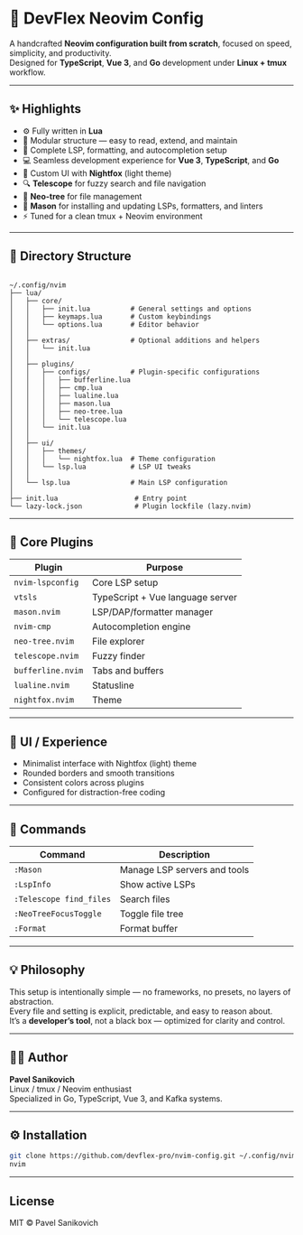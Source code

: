 # 🧠 DevFlex Neovim Config

A handcrafted **Neovim configuration built from scratch**, focused on speed, simplicity, and productivity.  
Designed for **TypeScript**, **Vue 3**, and **Go** development under **Linux + tmux** workflow.

---

## ✨ Highlights

- ⚙️ Fully written in **Lua**
- 🧩 Modular structure — easy to read, extend, and maintain
- 🦾 Complete LSP, formatting, and autocompletion setup
- 💻 Seamless development experience for **Vue 3**, **TypeScript**, and **Go**
- 🎨 Custom UI with **Nightfox** (light theme)
- 🔍 **Telescope** for fuzzy search and file navigation
- 📂 **Neo-tree** for file management
- 🧱 **Mason** for installing and updating LSPs, formatters, and linters
- ⚡️ Tuned for a clean tmux + Neovim environment

---

## 📁 Directory Structure

```

~/.config/nvim
├── lua/
│   ├── core/
│   │   ├── init.lua          # General settings and options
│   │   ├── keymaps.lua       # Custom keybindings
│   │   └── options.lua       # Editor behavior
│   │
│   ├── extras/               # Optional additions and helpers
│   │   └── init.lua
│   │
│   ├── plugins/
│   │   ├── configs/          # Plugin-specific configurations
│   │   │   ├── bufferline.lua
│   │   │   ├── cmp.lua
│   │   │   ├── lualine.lua
│   │   │   ├── mason.lua
│   │   │   ├── neo-tree.lua
│   │   │   └── telescope.lua
│   │   └── init.lua
│   │
│   ├── ui/
│   │   ├── themes/
│   │   │   └── nightfox.lua  # Theme configuration
│   │   └── lsp.lua           # LSP UI tweaks
│   │
│   └── lsp.lua               # Main LSP configuration
│
├── init.lua                   # Entry point
└── lazy-lock.json             # Plugin lockfile (lazy.nvim)

````

---

## 🧩 Core Plugins

| Plugin | Purpose |
|--------|----------|
| `nvim-lspconfig` | Core LSP setup |
| `vtsls` | TypeScript + Vue language server |
| `mason.nvim` | LSP/DAP/formatter manager |
| `nvim-cmp` | Autocompletion engine |
| `neo-tree.nvim` | File explorer |
| `telescope.nvim` | Fuzzy finder |
| `bufferline.nvim` | Tabs and buffers |
| `lualine.nvim` | Statusline |
| `nightfox.nvim` | Theme |

---

## 🎨 UI / Experience

- Minimalist interface with Nightfox (light) theme  
- Rounded borders and smooth transitions  
- Consistent colors across plugins  
- Configured for distraction-free coding  

---

## 🧰 Commands

| Command | Description |
|----------|-------------|
| `:Mason` | Manage LSP servers and tools |
| `:LspInfo` | Show active LSPs |
| `:Telescope find_files` | Search files |
| `:NeoTreeFocusToggle` | Toggle file tree |
| `:Format` | Format buffer |

---

## 💡 Philosophy

This setup is intentionally simple — no frameworks, no presets, no layers of abstraction.  
Every file and setting is explicit, predictable, and easy to reason about.  
It’s a **developer’s tool**, not a black box — optimized for clarity and control.

---

## 🧑‍💻 Author

**Pavel Sanikovich**  
Linux / tmux / Neovim enthusiast  
Specialized in Go, TypeScript, Vue 3, and Kafka systems.

---

## ⚙️ Installation

```bash
git clone https://github.com/devflex-pro/nvim-config.git ~/.config/nvim
nvim
````

---

## License

MIT © Pavel Sanikovich


